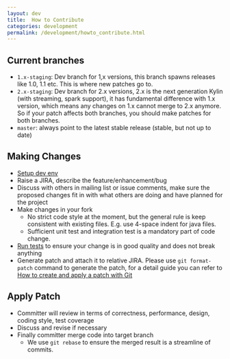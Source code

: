 ```yaml
---
layout: dev
title:  How to Contribute
categories: development
permalink: /development/howto_contribute.html
---
```


## Current branches
* `1.x-staging`: Dev branch for 1,x versions, this branch spawns releases like 1.0, 1.1 etc. This is where new patches go to.
* `2.x-staging`: Dev branch for 2.x versions, 2.x is the next generation Kylin (with streaming, spark support), it has fundamental difference with 1.x version, which means any changes on 1.x cannot merge to 2.x anymore. So if your patch affects both branches, you should make patches for both branches.
* `master`: always point to the latest stable release (stable, but not up to date)

## Making Changes
* [Setup dev env](/development/dev_env.html)
* Raise a JIRA, describe the feature/enhancement/bug
* Discuss with others in mailing list or issue comments, make sure the proposed changes fit in with what others are doing and have planned for the project
* Make changes in your fork
	* No strict code style at the moment, but the general rule is keep consistent with existing files. E.g. use 4-space indent for java files.
	* Sufficient unit test and integration test is a mandatory part of code change.
* [Run tests](/development/howto_test.html) to ensure your change is in good quality and does not break anything
* Generate patch and attach it to relative JIRA. Please use `git format-patch` command to generate the patch, for a detail guide you can refer to [How to create and apply a patch with Git](https://ariejan.net/2009/10/26/how-to-create-and-apply-a-patch-with-git/)


## Apply Patch
* Committer will review in terms of correctness, performance, design, coding style, test coverage
* Discuss and revise if necessary
* Finally committer merge code into target branch
	* We use `git rebase` to ensure the merged result is a streamline of commits.
